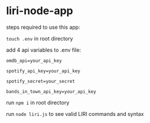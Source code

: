 # liri-node-app

steps required to use this app:

`touch .env` in root directory



add 4 api variables to .env file:

`omdb_api=your_api_key`

`spotify_api_key=your_api_key`

`spotify_secret=your_secret`

`bands_in_town_api_key=your_api_key`



run `npm i` in root directory 

run `node liri.js` to see valid LIRI commands and syntax